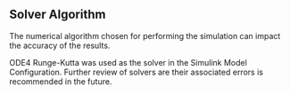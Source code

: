 ## Solver Algorithm

The numerical algorithm chosen for performing the simulation can impact the accuracy of the results. 

ODE4 Runge-Kutta was used as the solver in the Simulink Model Configuration.
Further review of solvers are their associated errors is recommended in the future.
